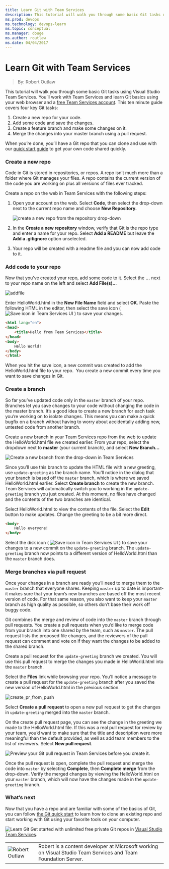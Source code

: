 ```yaml
---
title: Learn Git with Team Services
description: This tutorial will walk you through some basic Git tasks using Visual Studio Team Services.
ms.prod: devops
ms.technology: devops-learn
ms.topic: conceptual
ms.manager: douge
ms.author: routlaw
ms.date: 04/04/2017
---
```

# Learn Git with Team Services
> By: Robert Outlaw

This tutorial will walk you through some basic Git tasks using Visual
Studio Team Services. You’ll work with Team Services and learn Git
basics using your web browser and a [free Team Services account](/vsts/user-guide/sign-up-invite-teammates).
This ten minute guide covers four key Git tasks:

1. Create a new repo for your code.
2. Add some code and save the changes.
3. Create a feature branch and make some changes on it.
4. Merge the changes into your master branch using a pull request.

When you’re done, you’ll have a Git repo that you can clone and use with
our [quick start guide](/vsts/git/gitquickstart) to get your
own code shared quickly.

### Create a new repo
Code in Git is stored in repositories, or repos. A repo isn’t much more
than a folder where Git manages your files. A repo contains the current
version of the code you are working on plus all versions of files ever
tracked.

Create a repo on the web in Team Services with the following steps:

1.  Open your account on the web. Select **Code**, then select the
    drop-down next to the current repo name and choose **New
    Repository.**  

    ![create a new repo from the repository drop-down](../_img/get-started-new-repo.png)

2.  In the **Create a new repository** window, verify that Git is the
    repo type and enter a name for your repo. Select **Add a README**
    but leave the **Add a .gitignore** option unselected.
3.  Your repo will be created with a readme file and you can now add
    code to it.

### Add code to your repo
Now that you’ve created your repo, add some code to it. Select the **…**
next to your repo name on the left and select **Add File(s)..**.

![addfile](../_img/addfile.png)

Enter HelloWorld.html in the **New File Name** field and select **OK**.
Paste the following HTML in the editor, then select the save icon (
![Save icon in Team Services UI](../_img/save_icon.png) )
to save your changes.

```HTML
<html lang="en">
<head>
    <title>Hello from Team Services</title>
</head>
<body>
    Hello World!
</body>
</html>
```

When you hit the save icon, a new commit was created to add the
HelloWorld.html file to your repo.  You create a new commit every time
you want to save changes in Git.

### Create a branch
So far you’ve updated code only in the `master` branch of your repo.
Branches let you save changes to your code without changing the code in
the master branch. It’s a good idea to create a new branch for each task
you’re working on to isolate changes. This means you can make a quick
bugfix on a branch without having to worry about accidentally adding
new, untested code from another branch.

Create a new branch in your Team Services repo from the web to update
the HelloWorld.html file we created earlier. From your repo, select the
dropdown next to **master** (your current branch), and select **New
Branch…**

![Create a new branch from the drop-down in Team Services](../_img/newbranch.png)

Since you’ll use this branch to update the HTML file with a new
greeting, use `update-greeting` as the branch name. You’ll notice in the
dialog that your branch is based off the `master` branch, which is where
we saved HelloWorld.html earlier. Select **Create branch** to create the
new branch. Team Services will automatically switch you to working in
the `update-greeting` branch you just created. At this moment, no files
have changed and the contents of the two branches are identical.

Select HelloWorld.html to view the contents of the file. Select the
**Edit** button to make updates. Change the greeting to be a bit more
direct.

```HTML
<body>
    Hello everyone!
</body>
```

Select the disk icon ( ![Save icon in Team Services UI](../_img/save_icon.png) )
to save your changes to a new commit on the `update-greeting` branch.
The `update-greeting` branch now points to a different version of
HelloWorld.html than the `master` branch does.

### Merge branches via pull request
Once your changes in a branch are ready you’ll need to merge them to the
`master` branch that everyone shares. Keeping `master` up to date is
important-it makes sure that your team’s new branches are based off the
most recent version of code. For that same reason, you also want to keep
your `master` branch as high quality as possible, so others don’t base
their work off buggy code.

Git combines the merge and review of code into the `master` branch
through pull requests. You create a pull requests when you’d like to
merge code from your branch into one shared by the team, such as
`master`. The pull request lists the proposed file changes, and the
reviewers of the pull request can comment and vote on if they want the
changes to be added to the shared branch.

Create a pull request for the `update-greeting` branch we created. You
will use this pull request to merge the changes you made in
HelloWorld.html into the `master` branch.

Select the **Files** link while browsing your repo. You’ll notice a
message to create a pull request for the `update-greeting` branch after
you saved the new version of HelloWorld.html in the previous
section.

![create\_pr\_from\_push](../_img/create_pr_from_push.png)

Select **Create a pull request** to open a new pull request to get the
changes in `update-greeting` merged into the `master` branch.

On the create pull request page, you can see the change in the greeting
we made to the HelloWorld.html file. If this was a real pull request for
review by your team, you’d want to make sure that the title and
description were more meaningful than the default provided, as well as
add team members to the list of reviewers. Select **New pull request**.

![Preview your Git pull request in Team Services before you create it.](../_img/previewpr.png)

Once the pull request is open, complete the pull request and merge the
code into `master` by selecting **Complete**, then **Complete merge**
from the drop-down. Verify the merged changes by viewing the
HelloWorld.html on your `master` branch, which will now have the
changes made in the `update-greeting` branch.

### What’s next
Now that you have a repo and are familiar with some of the basics of Git, you can follow [the Git quick start](/vsts/git/gitquickstart) to learn how to clone an existing repo and start working with Git using your favorite tools on your computer.

![Learn Git](../_img/LearnGIT_32x.png) Get started with unlimited free private Git repos in [Visual Studio Team Services](https://visualstudio.microsoft.com/team-services/git/).

|             |                           |
|-------------|---------------------------|
|![Robert Outlaw](../_img/Robert-Outlaw_avatar_1479411198-130x130.jpg)|Robert is a content developer at Microsoft working on Visual Studio Team Services and Team Foundation Server.|